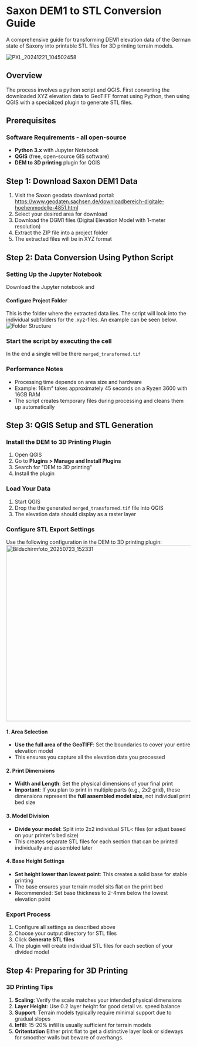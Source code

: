 # Saxon DEM1 to STL Conversion Guide

A comprehensive guide for transforming DEM1 elevation data of the German state of Saxony into printable STL files for 3D printing terrain models.

![PXL_20241221_104502458](https://github.com/user-attachments/assets/958d5659-76ae-4b37-a0e2-ada13c6ed46a)



## Overview
The process involves a python script and QGIS. First converting the downloaded XYZ elevation data to GeoTIFF format using Python, then using QGIS with a specialized plugin to generate STL files.

## Prerequisites

### Software Requirements - all open-source
- **Python 3.x** with Jupyter Notebook
- **QGIS** (free, open-source GIS software)
- **DEM to 3D printing** plugin for QGIS

## Step 1: Download Saxon DEM1 Data

1. Visit the Saxon geodata download portal: https://www.geodaten.sachsen.de/downloadbereich-digitale-hoehenmodelle-4851.html
2. Select your desired area for download
3. Download the DGM1 files (Digital Elevation Model with 1-meter resolution)
4. Extract the ZIP file into a project folder
5. The extracted files will be in XYZ format

## Step 2: Data Conversion Using Python Script

### Setting Up the Jupyter Notebook

Download the Jupyter notebook and

#### Configure Project Folder

This is the folder where the extracted data lies. The script will look into the individual subfolders for the .xyz-files. An example can be seen below.
![Folder Structure](https://github.com/user-attachments/assets/8300dc2b-e4ee-4f37-acec-fa3998580c2f)

### Start the script by executing the cell

In the end a single will be there `merged_transformed.tif`




### Performance Notes
- Processing time depends on area size and hardware
- Example: 16km² takes approximately 45 seconds on a Ryzen 3600 with 16GB RAM
- The script creates temporary files during processing and cleans them up automatically


## Step 3: QGIS Setup and STL Generation

### Install the DEM to 3D Printing Plugin
1. Open QGIS
2. Go to **Plugins > Manage and Install Plugins**
3. Search for "DEM to 3D printing"
4. Install the plugin


### Load Your Data
1. Start QGIS
2. Drop the the generated `merged_transformed.tif` file into QGIS
3. The elevation data should display as a raster layer

### Configure STL Export Settings

Use the following configuration in the DEM to 3D printing plugin:
<img width="1293" height="480" alt="Bildschirmfoto_20250723_152331" src="https://github.com/user-attachments/assets/4e6ad3ed-8c4e-4ec9-994f-233a2e38dfd9" />


#### 1. Area Selection
- **Use the full area of the GeoTIFF**: Set the boundaries to cover your entire elevation model
- This ensures you capture all the elevation data you processed

#### 2. Print Dimensions
- **Width and Length**: Set the physical dimensions of your final print
- **Important**: If you plan to print in multiple parts (e.g., 2x2 grid), these dimensions represent the **full assembled model size**, not individual print bed size

#### 3. Model Division
- **Divide your model**: Split into 2x2 individual STL<
 files (or adjust based on your printer's bed size)
- This creates separate STL files for each section that can be printed individually and assembled later

#### 4. Base Height Settings
- **Set height lower than lowest point**: This creates a solid base for stable printing
- The base ensures your terrain model sits flat on the print bed
- Recommended: Set base thickness to 2-4mm below the lowest elevation point

### Export Process
1. Configure all settings as described above
2. Choose your output directory for STL files
3. Click **Generate STL files**
4. The plugin will create individual STL files for each section of your divided model

## Step 4: Preparing for 3D Printing

### 3D Printing Tips
1. **Scaling**: Verify the scale matches your intended physical dimensions
2. **Layer Height**: Use 0.2 layer height for good detail vs. speed balance
3. **Support**: Terrain models typically require minimal support due to gradual slopes
4. **Infill**: 15-20% infill is usually sufficient for terrain models
5. **Oritentation** Either print flat to get a distinctive layer look or sideways for smoother walls but beware of overhangs.
